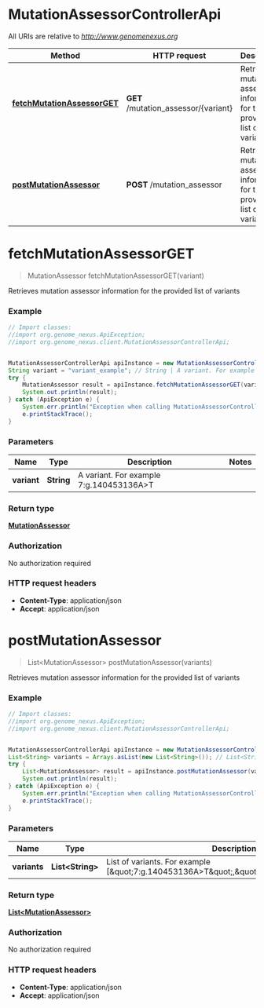 # MutationAssessorControllerApi

All URIs are relative to *http://www.genomenexus.org*

Method | HTTP request | Description
------------- | ------------- | -------------
[**fetchMutationAssessorGET**](MutationAssessorControllerApi.md#fetchMutationAssessorGET) | **GET** /mutation_assessor/{variant} | Retrieves mutation assessor information for the provided list of variants
[**postMutationAssessor**](MutationAssessorControllerApi.md#postMutationAssessor) | **POST** /mutation_assessor | Retrieves mutation assessor information for the provided list of variants


<a name="fetchMutationAssessorGET"></a>
# **fetchMutationAssessorGET**
> MutationAssessor fetchMutationAssessorGET(variant)

Retrieves mutation assessor information for the provided list of variants

### Example
```java
// Import classes:
//import org.genome_nexus.ApiException;
//import org.genome_nexus.client.MutationAssessorControllerApi;


MutationAssessorControllerApi apiInstance = new MutationAssessorControllerApi();
String variant = "variant_example"; // String | A variant. For example 7:g.140453136A>T
try {
    MutationAssessor result = apiInstance.fetchMutationAssessorGET(variant);
    System.out.println(result);
} catch (ApiException e) {
    System.err.println("Exception when calling MutationAssessorControllerApi#fetchMutationAssessorGET");
    e.printStackTrace();
}
```

### Parameters

Name | Type | Description  | Notes
------------- | ------------- | ------------- | -------------
 **variant** | **String**| A variant. For example 7:g.140453136A&gt;T |

### Return type

[**MutationAssessor**](MutationAssessor.md)

### Authorization

No authorization required

### HTTP request headers

 - **Content-Type**: application/json
 - **Accept**: application/json

<a name="postMutationAssessor"></a>
# **postMutationAssessor**
> List&lt;MutationAssessor&gt; postMutationAssessor(variants)

Retrieves mutation assessor information for the provided list of variants

### Example
```java
// Import classes:
//import org.genome_nexus.ApiException;
//import org.genome_nexus.client.MutationAssessorControllerApi;


MutationAssessorControllerApi apiInstance = new MutationAssessorControllerApi();
List<String> variants = Arrays.asList(new List<String>()); // List<String> | List of variants. For example [\"7:g.140453136A>T\",\"12:g.25398285C>A\"]
try {
    List<MutationAssessor> result = apiInstance.postMutationAssessor(variants);
    System.out.println(result);
} catch (ApiException e) {
    System.err.println("Exception when calling MutationAssessorControllerApi#postMutationAssessor");
    e.printStackTrace();
}
```

### Parameters

Name | Type | Description  | Notes
------------- | ------------- | ------------- | -------------
 **variants** | **List&lt;String&gt;**| List of variants. For example [\&quot;7:g.140453136A&gt;T\&quot;,\&quot;12:g.25398285C&gt;A\&quot;] |

### Return type

[**List&lt;MutationAssessor&gt;**](MutationAssessor.md)

### Authorization

No authorization required

### HTTP request headers

 - **Content-Type**: application/json
 - **Accept**: application/json


